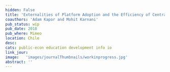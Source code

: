 ```yaml
---
hidden: False
title: 'Externalities of Platform Adoption and the Efficiency of Centralized College Application Systems'
coauthors: 'Adam Kapor and Mohit Karnani'
pub_status: wip
pub_date: 2018
pub_where: Mimeo
location: Chile
desc:
cats: public-econ education development info io
link_jour:
image:   'images/journalThumbnails/workinprogress.jpg'
abstract: ''
---
```


